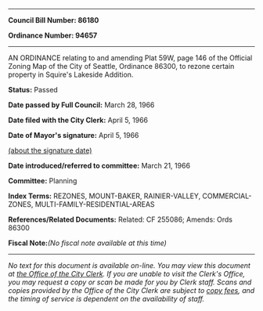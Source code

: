 

********

**Council Bill Number: 86180**
   
**Ordinance Number: 94657**
********

 AN ORDINANCE relating to and amending Plat 59W, page 146 of the Official Zoning Map of the City of Seattle, Ordinance 86300, to rezone certain property in Squire's Lakeside Addition.

**Status:** Passed
   
**Date passed by Full Council:** March 28, 1966
   
**Date filed with the City Clerk:** April 5, 1966
   
**Date of Mayor's signature:** April 5, 1966
   
[(about the signature date)](/~public/approvaldate.htm)
   
   
   
**Date introduced/referred to committee:** March 21, 1966
   
**Committee:** Planning
   
   
**Index Terms:** REZONES, MOUNT-BAKER, RAINIER-VALLEY, COMMERCIAL-ZONES, MULTI-FAMILY-RESIDENTIAL-AREAS

**References/Related Documents:** Related: CF 255086; Amends: Ords 86300

**Fiscal Note:**_(No fiscal note available at this time)_
********

_No text for this document is available on-line. You may view this document at [the Office of the City Clerk](http://www.seattle.gov/leg/clerk/contactUs.htm). If you are unable to visit the Clerk's Office, you may request a copy or scan be made for you by Clerk staff. Scans and copies provided by the Office of the City Clerk are subject to [copy fees](http://clerk.seattle.gov/~public/clerkfees.htm), and the timing of service is dependent on the availability of staff._

